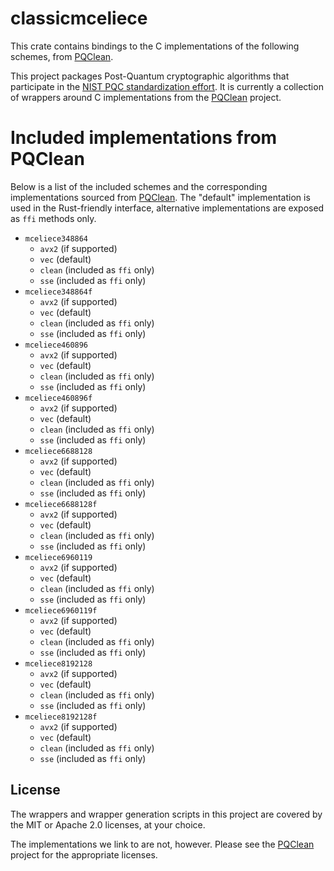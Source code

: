 # classicmceliece

This crate contains bindings to the C implementations of the following schemes,
from [PQClean][pqclean].

This project packages Post-Quantum cryptographic algorithms that participate in
the [NIST PQC standardization effort][nistpqc]. It is currently a collection of
wrappers around C implementations from the [PQClean][pqclean] project.

# Included implementations from PQClean

Below is a list of the included schemes and the corresponding implementations
sourced from [PQClean][pqclean]. The "default" implementation is used in the
Rust-friendly interface, alternative implementations are exposed as ``ffi``
methods only.

 * ``mceliece348864``
    * ``avx2`` (if supported)
    * ``vec`` (default)
    * ``clean`` (included as ``ffi`` only)
    * ``sse`` (included as ``ffi`` only)
 * ``mceliece348864f``
    * ``avx2`` (if supported)
    * ``vec`` (default)
    * ``clean`` (included as ``ffi`` only)
    * ``sse`` (included as ``ffi`` only)
 * ``mceliece460896``
    * ``avx2`` (if supported)
    * ``vec`` (default)
    * ``clean`` (included as ``ffi`` only)
    * ``sse`` (included as ``ffi`` only)
 * ``mceliece460896f``
    * ``avx2`` (if supported)
    * ``vec`` (default)
    * ``clean`` (included as ``ffi`` only)
    * ``sse`` (included as ``ffi`` only)
 * ``mceliece6688128``
    * ``avx2`` (if supported)
    * ``vec`` (default)
    * ``clean`` (included as ``ffi`` only)
    * ``sse`` (included as ``ffi`` only)
 * ``mceliece6688128f``
    * ``avx2`` (if supported)
    * ``vec`` (default)
    * ``clean`` (included as ``ffi`` only)
    * ``sse`` (included as ``ffi`` only)
 * ``mceliece6960119``
    * ``avx2`` (if supported)
    * ``vec`` (default)
    * ``clean`` (included as ``ffi`` only)
    * ``sse`` (included as ``ffi`` only)
 * ``mceliece6960119f``
    * ``avx2`` (if supported)
    * ``vec`` (default)
    * ``clean`` (included as ``ffi`` only)
    * ``sse`` (included as ``ffi`` only)
 * ``mceliece8192128``
    * ``avx2`` (if supported)
    * ``vec`` (default)
    * ``clean`` (included as ``ffi`` only)
    * ``sse`` (included as ``ffi`` only)
 * ``mceliece8192128f``
    * ``avx2`` (if supported)
    * ``vec`` (default)
    * ``clean`` (included as ``ffi`` only)
    * ``sse`` (included as ``ffi`` only)


## License

The wrappers and wrapper generation scripts in this project are covered by the
MIT or Apache 2.0 licenses, at your choice.

The implementations we link to are not, however. Please see the [PQClean][pqclean]
project for the appropriate licenses.

[pqclean]: https://github.com/PQClean/PQClean/
[nistpqc]: https://nist.gov/pqc/